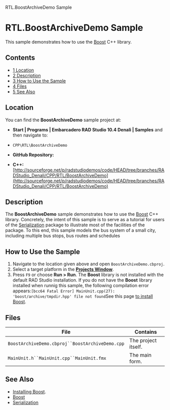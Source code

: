 RTL.BoostArchiveDemo Sample[]()
# RTL.BoostArchiveDemo Sample 


This sample demonstrates how to use the [Boost](http://www.boost.org/) C++ library.
## Contents



* [1 Location](#Location)
* [2 Description](#Description)
* [3 How to Use the Sample](#How_to_Use_the_Sample)
* [4 Files](#Files)
* [5 See Also](#See_Also)


## Location 

You can find the **BoostArchiveDemo** sample project at:
* **Start | Programs | Embarcadero RAD Studio 10.4 Denali | Samples** and then navigate to:

* `CPP\RTL\BoostArchiveDemo`

* **GitHub Repository:**

* **C++:**[http://sourceforge.net/p/radstudiodemos/code/HEAD/tree/branches/RADStudio_Denali/CPP/RTL/BoostArchiveDemo](http://sourceforge.net/p/radstudiodemos/code/HEAD/tree/branches/RADStudio_Denali/CPP/RTL/BoostArchiveDemo)

## Description 

The **BoostArchiveDemo** sample demonstrates how to use the [Boost](http://www.boost.org/) C++ library. Concretely, the intent of this sample is to serve as a tutorial for users of the [Serialization](http://www.boost.org/doc/libs/1_59_0/libs/serialization/doc/index.html) package to illustrate most of the facilities of the package. To this end, this sample models the bus system of a small city, including multiple bus stops, bus routes and schedules
## How to Use the Sample 


1.  Navigate to the location given above and open `BoostArchiveDemo.cbproj`.
2.  Select a target platform in the **[Projects Window](http://docwiki.embarcadero.com/RADStudio/Denali/en/Projects_Window)**.
3.  Press `F9` or choose **Run > Run**.
The **Boost** library is not installed with the default RAD Studio installation. If you do not have the **Boost** library installed when runnig this sample, the following compilation error appears:`[bcc64 Fatal Error] MainUnit.cpp(27): 'boost/archive/tmpdir.hpp' file not found`See this page [to install Boost](http://docwiki.embarcadero.com/RADStudio/Denali/en/Boost).
## Files 



| File                                            | Contains            |
| ----------------------------------------------- | ------------------- |
| `BoostArchiveDemo.cbproj``BoostArchiveDemo.cpp` | The project itself. |
| `MainUnit.h``MainUnit.cpp``MainUnit.fmx`        | The main form.      |


## See Also 


* [Installing Boost](http://docwiki.embarcadero.com/RADStudio/Denali/en/Boost).
* [Boost](http://www.boost.org/)
* [Serialization](http://www.boost.org/doc/libs/1_59_0/libs/serialization/doc/index.html)






